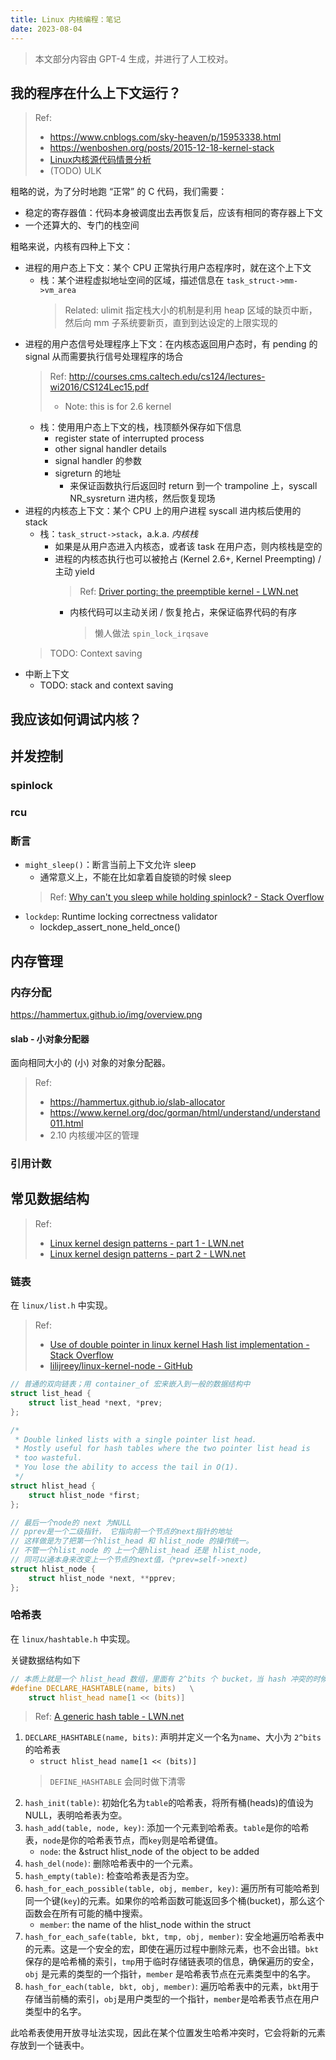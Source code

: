 ```yaml
---
title: Linux 内核编程：笔记
date: 2023-08-04
---
```


> 本文部分内容由 GPT-4 生成，并进行了人工校对。

## 我的程序在什么上下文运行？

> Ref: 
> - https://www.cnblogs.com/sky-heaven/p/15953338.html
> - https://wenboshen.org/posts/2015-12-18-kernel-stack
> - [Linux内核源代码情景分析](https://raw.githubusercontent.com/lancetw/ebook-1/master/03_operating_system/Linux%E5%86%85%E6%A0%B8%E6%BA%90%E4%BB%A3%E7%A0%81%E6%83%85%E6%99%AF%E5%88%86%E6%9E%90.pdf)
> - (TODO) ULK

粗略的说，为了分时地跑 “正常” 的 C 代码，我们需要：
- 稳定的寄存器值：代码本身被调度出去再恢复后，应该有相同的寄存器上下文
- 一个还算大的、专门的栈空间

粗略来说，内核有四种上下文：
- 进程的用户态上下文：某个 CPU 正常执行用户态程序时，就在这个上下文
  - 栈：某个进程虚拟地址空间的区域，描述信息在 `task_struct->mm->vm_area`
    > Related: ulimit 指定栈大小的机制是利用 heap 区域的缺页中断，然后向 mm 子系统要新页，直到到达设定的上限实现的
- 进程的用户态信号处理程序上下文：在内核态返回用户态时，有 pending 的 signal 从而需要执行信号处理程序的场合
  > Ref: http://courses.cms.caltech.edu/cs124/lectures-wi2016/CS124Lec15.pdf
  > - Note: this is for 2.6 kernel
  - 栈：使用用户态上下文的栈，栈顶额外保存如下信息
    - register state of interrupted process
    - other signal handler details
    - signal handler 的参数
    - sigreturn 的地址
      - 来保证函数执行后返回时 return 到一个 trampoline 上，syscall NR_sysreturn 进内核，然后恢复现场
- 进程的内核态上下文：某个 CPU 上的用户进程 syscall 进内核后使用的 stack
  - 栈：`task_struct->stack`，a.k.a. *内核栈*
    - 如果是从用户态进入内核态，或者该 task 在用户态，则内核栈是空的
    - 进程的内核态执行也可以被抢占 (Kernel 2.6+, Kernel Preempting) / 主动 yield
      > Ref: [Driver porting: the preemptible kernel - LWN.net](https://lwn.net/Articles/22912/) 
      - 内核代码可以主动关闭 / 恢复抢占，来保证临界代码的有序
        > 懒人做法 `spin_lock_irqsave`
  > TODO: Context saving
- 中断上下文
  - TODO: stack and context saving


## 我应该如何调试内核？

## 并发控制

### spinlock

### rcu

### 断言

- `might_sleep()`：断言当前上下文允许 sleep
  - 通常意义上，不能在比如拿着自旋锁的时候 sleep
  > Ref: [Why can't you sleep while holding spinlock? - Stack Overflow](https://stackoverflow.com/questions/4752031/why-cant-you-sleep-while-holding-spinlock)
- `lockdep`: Runtime locking correctness validator
  - lockdep_assert_none_held_once()

## 内存管理

### 内存分配

https://hammertux.github.io/img/overview.png

#### slab - 小对象分配器

面向相同大小的 (小) 对象的对象分配器。

> Ref: 
> - https://hammertux.github.io/slab-allocator
> - https://www.kernel.org/doc/gorman/html/understand/understand011.html
> - 2.10 内核缓冲区的管理



### 引用计数

## 常见数据结构

> Ref:
> - [Linux kernel design patterns - part 1 - LWN.net](https://lwn.net/Articles/336224/)
> - [Linux kernel design patterns - part 2 - LWN.net](https://lwn.net/Articles/336255/)
### 链表

在 `linux/list.h` 中实现。

> Ref:
> - [Use of double pointer in linux kernel Hash list implementation - Stack Overflow](https://stackoverflow.com/questions/3058592/use-of-double-pointer-in-linux-kernel-hash-list-implementation)
> - [lilijreey/linux-kernel-node - GitHub](https://github.com/lilijreey/linux-kernel-node/blob/master/hlist.c)

```c
// 普通的双向链表；用 container_of 宏来嵌入到一般的数据结构中
struct list_head {
	struct list_head *next, *prev;
};
```

```c
/*
 * Double linked lists with a single pointer list head.
 * Mostly useful for hash tables where the two pointer list head is
 * too wasteful.
 * You lose the ability to access the tail in O(1).
 */
struct hlist_head {
	struct hlist_node *first;
};

// 最后一个node的 next 为NULL
// pprev是一个二级指针， 它指向前一个节点的next指针的地址
// 这样做是为了把第一个hlist_head 和 hlist_node 的操作统一。
// 不管一个hlist_node 的 上一个是hlist_head 还是 hlist_node, 
// 同可以通本身来改变上一个节点的next值，（*prev=self->next)
struct hlist_node {
	struct hlist_node *next, **pprev;
};
```

### 哈希表

在 `linux/hashtable.h` 中实现。

关键数据结构如下

```c
// 本质上就是一个 hlist_head 数组，里面有 2^bits 个 bucket，当 hash 冲突的时候，重复元素会被放到该槽位在的链表中去 
#define DECLARE_HASHTABLE(name, bits) 	\
	struct hlist_head name[1 << (bits)]
```

> Ref: [A generic hash table - LWN.net](https://lwn.net/Articles/510202/)

1. `DECLARE_HASHTABLE(name, bits)`: 声明并定义一个名为`name`、大小为 `2^bits` 的哈希表
   - `struct hlist_head name[1 << (bits)]`
   > `DEFINE_HASHTABLE` 会同时做下清零
2. `hash_init(table)`: 初始化名为`table`的哈希表，将所有桶(heads)的值设为NULL，表明哈希表为空。
3. `hash_add(table, node, key)`: 添加一个元素到哈希表。`table`是你的哈希表，`node`是你的哈希表节点，而`key`则是哈希键值。
   - `node`: the &struct hlist_node of the object to be added
4. `hash_del(node)`: 删除哈希表中的一个元素。
5. `hash_empty(table)`: 检查哈希表是否为空。
6. `hash_for_each_possible(table, obj, member, key)`: 遍历所有可能哈希到同一个键(`key`)的元素。如果你的哈希函数可能返回多个桶(bucket)，那么这个函数会在所有可能的桶中搜索。
   - `member`: the name of the hlist_node within the struct
7. `hash_for_each_safe(table, bkt, tmp, obj, member)`: 安全地遍历哈希表中的元素。这是一个安全的宏，即使在遍历过程中删除元素，也不会出错。`bkt`保存的是哈希桶的索引，`tmp`用于临时存储链表项的信息，确保遍历的安全，`obj` 是元素的类型的一个指针，`member` 是哈希表节点在元素类型中的名字。
8. `hash_for_each(table, bkt, obj, member)`: 遍历哈希表中的元素，`bkt`用于存储当前桶的索引，`obj`是用户类型的一个指针，`member`是哈希表节点在用户类型中的名字。

此哈希表使用开放寻址法实现，因此在某个位置发生哈希冲突时，它会将新的元素存放到一个链表中。



